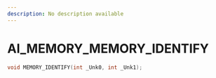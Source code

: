 ```yaml
---
description: No description available 
---
```


# AI_MEMORY\_MEMORY_IDENTIFY

```cpp
void MEMORY_IDENTIFY(int _Unk0, int _Unk1);
```